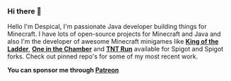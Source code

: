 ### Hi there 👋

Hello I'm Despical, I'm passionate Java developer building things for Minecraft. I have lots of open-source projects for Minecraft and Java and also I'm the developer of awesome Minecraft minigames like **[King of the Ladder](https://www.spigotmc.org/resources/king-of-the-ladder-1-8-1-16-3.80686/)**, **[One in the Chamber](https://www.spigotmc.org/resources/one-in-the-chamber-1-12-1-16-3.81185/)** and **[TNT Run](https://www.spigotmc.org/resources/tnt-run-1-12-1-16-3.83196/)** available for Spigot and Spigot forks. Check out pinned repo's for some of my most recent work.

**You can sponsor me through [Patreon](https://patreon.com/Despical
)** 
